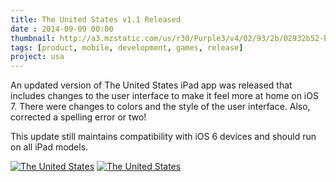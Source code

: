 ```yaml
---
title: The United States v1.1 Released
date : 2014-09-09 00:00
thumbnail: http://a3.mzstatic.com/us/r30/Purple3/v4/02/93/2b/02932b52-b671-9400-177c-4c2ede537434/icon175x175.png
tags: [product, mobile, development, games, release]
project: usa
---
```

An updated version of The United States iPad app was released that includes changes to the user interface to make it feel more at home on iOS 7. There were changes to colors and the style of the user interface. Also, corrected a spelling error or two! 

This update still maintains compatibility with iOS 6 devices and should run on all iPad models.

[![The United States][1]][3]
[![The United States][2]][3]

  [1]: http://a3.mzstatic.com/us/r30/Purple3/v4/02/93/2b/02932b52-b671-9400-177c-4c2ede537434/icon175x175.png
  [2]: http://goodturn.stephenhouser.com/images/AvailableOnTheAppStore-Small.png
  [3]: http://itunes.apple.com/us/app/the-united-states/id503146680?ls=1&amp;mt=8


